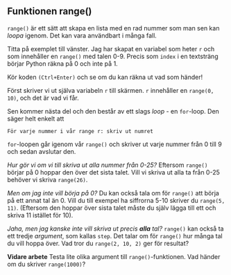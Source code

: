 ## Funktionen range()

`range()` är ett sätt att skapa en lista med en rad nummer som man sen kan *loopa* igenom. Det kan vara användbart i många fall.

Titta på exemplet till vänster. Jag har skapat en variabel som heter `r` och som innehåller en `range()` med talen 0-9. Precis som `index` i en textsträng börjar Python räkna på 0 och inte på 1.

Kör koden `(Ctrl+Enter)` och se om du kan räkna ut vad som händer!

Först skriver vi ut själva variabeln `r` till skärmen. `r` innehåller en `range(0, 10)`, och det är vad vi får.

Sen kommer nästa del och den består av ett slags *loop* - en `for`-loop. Den säger helt enkelt att

`För varje nummer i vår range r:
  skriv ut numret`
  
`for`-loopen går igenom vår `range()` och skriver ut varje nummer från 0 till 9 och sedan avslutar den.

*Hur gör vi om vi till skriva ut alla nummer från 0-25?*
Eftersom `range()` börjar på 0 hoppar den över det sista talet. Vill vi skriva ut alla ta från 0-25 behöver vi skriva `range(26)`.

*Men om jag inte vill börja på 0?*
Du kan också tala om för `range()` att börja på ett annat tal än 0. Vill du till exempel ha siffrorna 5-10 skriver du `range(5, 11)`.
(Eftersom den hoppar över sista talet måste du själv lägga till ett och skriva 11 istället för 10).

*Jaha, men jag kanske inte vill skriva ut precis **alla** tal?*
`range()` kan också ta ett tredje *argument*, som kallas `step`. Det talar om för `range()` hur många tal du vill hoppa över. Vad tror du `range(2, 10, 2)` ger för resultat?

**Vidare arbete**
Testa lite olika argument till `range()`-funktionen. Vad händer om du skriver `range(1000)`?